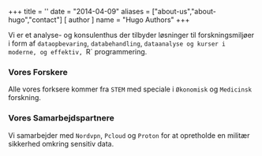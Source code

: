 +++
title = ''
date = "2014-04-09"
aliases = ["about-us","about-hugo","contact"]
[ author ]
  name = "Hugo Authors"
+++

Vi er et analyse- og konsulenthus der tilbyder løsninger til forskningsmiljøer i form af `dataopbevaring`, `databehandling`, `dataanalyse og kurser i moderne, og effektiv, `R` programmering.

### Vores Forskere

Alle vores forksere kommer fra `STEM` med speciale i `Økonomisk` og `Medicinsk` forskning.


### Vores Samarbejdspartnere

Vi samarbejder med `Nordvpn`, `Pcloud` og `Proton` for at opretholde en militær sikkerhed omkring sensitiv data.
